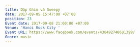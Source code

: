```yaml
---
title: Dập Ghim và Sweepy
date: 2017-09-05 15:47:00 +07:00
position: 23
Event date: 2017-09-08 21:00:00 +07:00
Venue: 'Hanoi Rock City '
Event URL: https://www.facebook.com/events/430492740681399/
Genre: music
---
```


